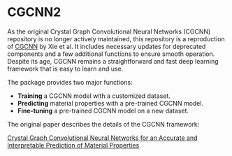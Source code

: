 # CGCNN2

As the original Crystal Graph Convolutional Neural Networks (CGCNN) repository is no longer actively maintained, this repository is a reproduction of [CGCNN](https://github.com/txie-93/cgcnn) by Xie et al. It includes necessary updates for deprecated components and a few additional functions to ensure smooth operation. Despite its age, CGCNN remains a straightforward and fast deep learning framework that is easy to learn and use.

The package provides two major functions:

- **Training** a CGCNN model with a customized dataset.
- **Predicting** material properties with a pre-trained CGCNN model.
- **Fine-tuning** a pre-trained CGCNN model on a new dataset.

The original paper describes the details of the CGCNN framework:

[Crystal Graph Convolutional Neural Networks for an Accurate and Interpretable Prediction of Material Properties](https://link.aps.org/doi/10.1103/PhysRevLett.120.145301)
